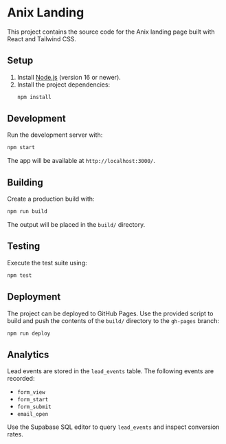 # Anix Landing

This project contains the source code for the Anix landing page built with React and Tailwind CSS.

## Setup

1. Install [Node.js](https://nodejs.org/) (version 16 or newer).
2. Install the project dependencies:
   ```bash
   npm install
   ```

## Development

Run the development server with:
```bash
npm start
```
The app will be available at `http://localhost:3000/`.

## Building

Create a production build with:
```bash
npm run build
```
The output will be placed in the `build/` directory.

## Testing

Execute the test suite using:
```bash
npm test
```

## Deployment

The project can be deployed to GitHub Pages. Use the provided script to build and push the
contents of the `build/` directory to the `gh-pages` branch:
```bash
npm run deploy
```

## Analytics

Lead events are stored in the `lead_events` table. The following events are recorded:

- `form_view`
- `form_start`
- `form_submit`
- `email_open`

Use the Supabase SQL editor to query `lead_events` and inspect conversion rates.
